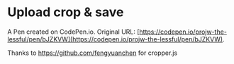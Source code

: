 # Upload crop & save

A Pen created on CodePen.io. Original URL: [https://codepen.io/projw-the-lessful/pen/bJZKVW](https://codepen.io/projw-the-lessful/pen/bJZKVW).

Thanks to https://github.com/fengyuanchen for cropper.js